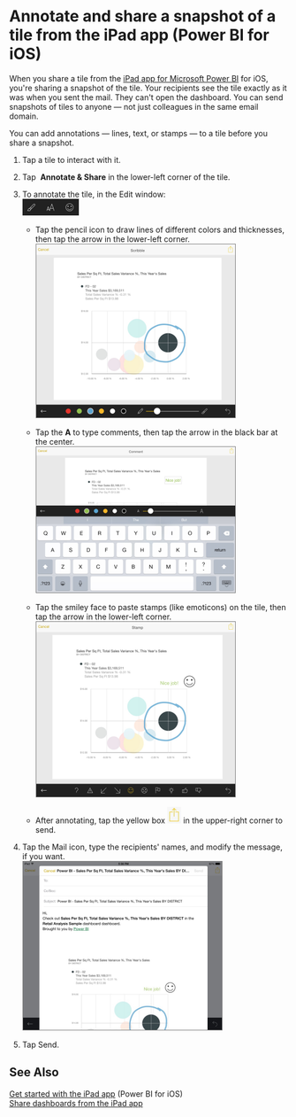 <properties 
   pageTitle="Annotate and share a snapshot of a tile from the iPad app (Power BI for iOS)"
   description="Annotate and share a snapshot of a tile from the iPad app (Power BI for iOS)"
   services="powerbi" 
   documentationCenter="" 
   authors="maggiesMSFT" 
   manager="mblythe" 
   editor=""
   tags=""/>
 
<tags
   ms.service="powerbi"
   ms.devlang="NA"
   ms.topic="article"
   ms.tgt_pltfrm="NA"
   ms.workload="powerbi"
   ms.date="10/15/2015"
   ms.author="maggies"/>

# Annotate and share a snapshot of a tile from the iPad app (Power BI for iOS)  

When you share a tile from the [iPad app for Microsoft Power BI](http://go.microsoft.com/fwlink/?LinkId=522062) for iOS, you're sharing a snapshot of the tile. Your recipients see the tile exactly as it was when you sent the mail. They can't open the dashboard. You can send snapshots of tiles to anyone — not just colleagues in the same email domain.

You can add annotations — lines, text, or stamps — to a tile before you share a snapshot.

1.  Tap a tile to interact with it.

2.  Tap  **Annotate & Share** in the lower-left corner of the tile.

3.  To annotate the tile, in the Edit window:  
    ![](media/powerbi-mobile-annotate-and-share-a-snapshot-from-the-ipad-app/PBI_iPad_AnnotateIcons.png)

    -   Tap the pencil icon to draw lines of different colors and thicknesses, then tap the arrow in the lower-left corner.  
        ![](media/powerbi-mobile-annotate-and-share-a-snapshot-from-the-ipad-app/PBI_iPad_AnnotPaint.png)

    -   Tap the **A** to type comments, then tap the arrow in the black bar at the center.  
        ![](media/powerbi-mobile-annotate-and-share-a-snapshot-from-the-ipad-app/PBI_iPad_AnnotWrite.png)

    -   Tap the smiley face to paste stamps (like emoticons) on the tile, then tap the arrow in the lower-left corner.   
        ![](media/powerbi-mobile-annotate-and-share-a-snapshot-from-the-ipad-app/PBI_iPad_AnnotSmiley.png)

    -   After annotating, tap the yellow box ![](media/powerbi-mobile-annotate-and-share-a-snapshot-from-the-ipad-app/PBI_iPad_AnnotSend.png) in the upper-right corner to send.

4.  Tap the Mail icon, type the recipients' names, and modify the message, if you want.  
    ![](media/powerbi-mobile-annotate-and-share-a-snapshot-from-the-ipad-app/PBI_iPad_SendSnapTile.png)

5.  Tap Send.

## See Also  
[Get started with the iPad app](powerbi-mobile-iphone-app-get-started.md) (Power BI for iOS)  
[Share dashboards from the iPad app](powerbi-mobile-share-dashboards-from-the-ipad-app.md)
